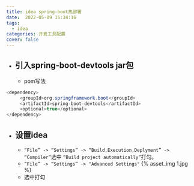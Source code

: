 ```yaml
---
title: idea spring-boot热部署
date:  2022-05-09 15:34:16
tags:
  - idea
categories: 开发工具配置
cover: false
---
```

+ ## 引入spring-boot-devtools jar包
    + pom写法
```java
<dependency>
     <groupId>org.springframework.boot</groupId>
     <artifactId>spring-boot-devtools</artifactId>
     <optional>true</optional>
</dependency>
```
+ ## 设置idea
    + `“File” -> “Settings” -> “Build,Execution,Deplyment” -> “Compiler”`选中 ` “Build project automatically” `打勾。
    + `“File” -> “Settings” -> "Advanced Settings"`
{% asset_img 1.jpg %}
    + 选中打勾